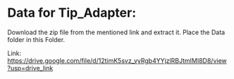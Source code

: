# Data for Tip_Adapter:

Download the zip file from the mentioned link and extract it. Place the Data folder in this Folder.

Link: https://drive.google.com/file/d/12timK5svz_vyRgb4YYjzlRBJtmIMI8D8/view?usp=drive_link
